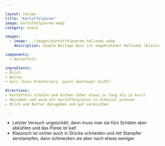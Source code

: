 ```yaml
---

layout: recipe
title: "Kartoffelpüree"
image: kartoffelpueree.webp
category: Snack

images:
  - image: ../images/kartoffelpueree_halloumi.webp
    description: Simple Beilage dazu ist angebratener Halloumi (klassische Beilage bei uns wären zb Gemüsestangerl + rote Rüben)

components:
  - Kartoffeln

ingredients:
- Milch
- Butter
- Salz (kein Kräutersalz, passt überhaupt nicht)

directions:
- Kartoffeln schälen und kochen (eher etwas zu lang als zu kurz)
- Absieben und warm mit Kartoffelpresse in Schüssel pressen
- Milch und Butter dazugeben und gut vermischen

---
```


- Letzter Versuch ungeschält, dann muss man sie fürs Schälen aber abkühlen und das Püree ist kalt
- Klassisch ist vorher auch in Stücke schneiden und mit Stampfer zerstampfen, dann schmecken sie aber nach etwas weniger